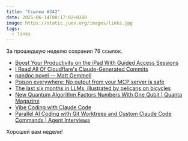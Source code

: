 ```yaml
---
title: "Ссылки #342"
date: 2025-06-14T08:17:02+0300
image: https://static.juev.org/images/links.jpg
tags:
  - links
---
```


За прошедшую неделю сохранил 79 ссылок.

- [Boost Your Productivity on the iPad With Guided Access Sessions](https://preslav.me/2025/06/07/boost-ipad-productivity-guided-access/)
- [I Read All Of Cloudflare's Claude-Generated Commits](https://www.maxemitchell.com/writings/i-read-all-of-cloudflares-claude-generated-commits/)
- [pandoc novel — Matt Gemmell](https://mattgemmell.scot/pandoc-novel/)
- [Poison everywhere: No output from your MCP server is safe](https://www.cyberark.com/resources/threat-research-blog/poison-everywhere-no-output-from-your-mcp-server-is-safe)
- [The last six months in LLMs, illustrated by pelicans on bicycles](https://simonwillison.net/2025/Jun/6/six-months-in-llms/)
- [New Quantum Algorithm Factors Numbers With One Qubit | Quanta Magazine](https://www.quantamagazine.org/new-quantum-algorithm-factors-numbers-with-one-qubit-20250609/)
- [Vibe Coding with Claude Code](https://dolthub.com/blog/2025-06-09-vibe-coding-with-claude/)
- [Parallel AI Coding with Git Worktrees and Custom Claude Code Commands | Agent Interviews](https://docs.agentinterviews.com/blog/parallel-ai-coding-with-gitworktrees/)

Хорошей вам недели!
